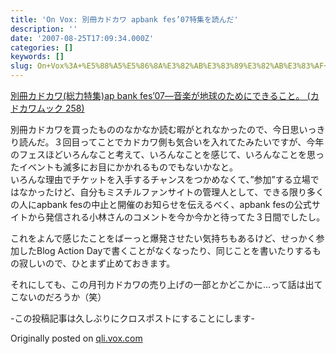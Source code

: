 ```yaml
---
title: 'On Vox: 別冊カドカワ apbank fes’07特集を読んだ'
description: ''
date: '2007-08-25T17:09:34.000Z'
categories: []
keywords: []
slug: On+Vox%3A+%E5%88%A5%E5%86%8A%E3%82%AB%E3%83%89%E3%82%AB%E3%83%AF+apbank+fes%E2%80%9907%E7%89%B9%E9%9B%86%E3%82%92%E8%AA%AD%E3%82%93%E3%81%A0
---
```

[別冊カドカワ(総力特集)ap bank fes’07―音楽が地球のためにできること。 (カドカワムック 258)](http://qli.vox.com/library/book/6a00c225200a1d549d00e398a107af0002.html "別冊カドカワ(総力特集)ap bank fes’07―音楽が地球のためにできること。 (カドカワムック 258)")

別冊カドカワを買ったもののなかなか読む暇がとれなかったので、今日思いっきり読んだ。３回目ってことでカドカワ側も気合いを入れてたみたいですが、今年のフェスほどいろんなこと考えて、いろんなことを感じて、いろんなことを思ったイベントも滅多にお目にかかれるものでもないかなと。  
いろんな理由でチケットを入手するチャンスをつかめなくて、”参加”する立場ではなかったけど、自分もミスチルファンサイトの管理人として、できる限り多くの人にapbank fesの中止と開催のお知らせを伝えるべく、apbank fesの公式サイトから発信される小林さんのコメントを今か今かと待ってた３日間でしたし。  
  
これをよんで感じたことをばーっと爆発させたい気持ちもあるけど、せっかく参加したBlog Action Dayで書くことがなくなったり、同じことを書いたりするもの寂しいので、ひとまず止めておきます。  
  
それにしても、この月刊カドカワの売り上げの一部とかどこかに…って話は出てこないのだろうか（笑）  
  
\-この投稿記事は久しぶりにクロスポストにすることにします-

Originally posted on [qli.vox.com](http://qli.vox.com/library/post/%E5%88%A5%E5%86%8A%E3%82%AB%E3%83%89%E3%82%AB%E3%83%AF-apbank-fes07%E7%89%B9%E9%9B%86%E3%82%92%E8%AA%AD%E3%82%93%E3%81%A0.html)